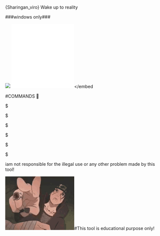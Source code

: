 {Sharingan_viro}
Wake up to reality



###windows only###


<img src=
"https://github.com/problems-arelifepartner/Sharingan_viro/blob/main/itachi-sharingan.gif"/>
<B><I> </I></B> 
<embed src= "MANGEKYOUSHARINGANMEMES.mp3" Width="200" Height="205"></embed
  


#COMMANDS 🙂

$

$

$

$

$

$

iam not responsible for the illegal use or any other problem made by this tool! 


<img src=
"https://github.com/problems-arelifepartner/Sharingan_viro/blob/main/lol-itachi.gif"/>#This tool is educational purpose only! 



